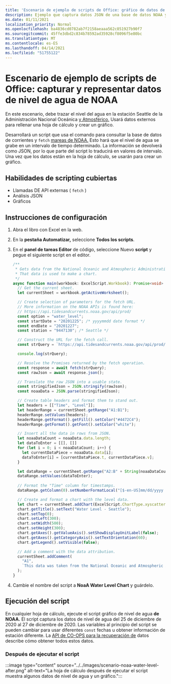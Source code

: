 ```yaml
---
title: 'Escenario de ejemplo de scripts de Office: gráfico de datos de nivel de agua de NOAA'
description: Ejemplo que captura datos JSON de una base de datos NOAA y los usa para crear un gráfico.
ms.date: 01/11/2021
localization_priority: Normal
ms.openlocfilehash: ba4836cd0782ab7f2158aeaaa562c851927b90f7
ms.sourcegitcommit: 45ffe3dbd2c834b78592ad35928cf8096f5e80bc
ms.translationtype: MT
ms.contentlocale: es-ES
ms.lasthandoff: 04/14/2021
ms.locfileid: "51755122"
---
```

# <a name="office-scripts-sample-scenario-fetch-and-graph-water-level-data-from-noaa"></a>Escenario de ejemplo de scripts de Office: capturar y representar datos de nivel de agua de NOAA

En este escenario, debe trazar el nivel del agua en la estación Seattle de la Administración Nacional Oceánica [y Atmosférico.](https://tidesandcurrents.noaa.gov/stationhome.html?id=9447130) Usará datos externos para rellenar una hoja de cálculo y crear un gráfico.

Desarrollará un script que usa el comando para consultar la base de datos de corrientes y `fetch` [mareas de NOAA.](https://tidesandcurrents.noaa.gov/) Esto hará que el nivel de agua se grabe en un intervalo de tiempo determinado. La información se devolverá como JSON, por lo que parte del script lo traducirá en valores de intervalo. Una vez que los datos están en la hoja de cálculo, se usarán para crear un gráfico.

## <a name="scripting-skills-covered"></a>Habilidades de scripting cubiertas

- Llamadas DE API externas ( `fetch` )
- Análisis JSON
- Gráficos

## <a name="setup-instructions"></a>Instrucciones de configuración

1. Abra el libro con Excel en la web.

1. En la **pestaña Automatizar,** seleccione **Todos los scripts**.

1. En el **panel de tareas Editor** de código, seleccione Nuevo **script** y pegue el siguiente script en el editor.

    ```TypeScript
    /**
     * Gets data from the National Oceanic and Atmospheric Administration's Tides and Currents database. 
     * That data is used to make a chart.
     */
    async function main(workbook: ExcelScript.Workbook): Promise<void> {
      // Get the current sheet.
      let currentSheet = workbook.getActiveWorksheet();
    
      // Create selection of parameters for the fetch URL.
      // More information on the NOAA APIs is found here: 
      // https://api.tidesandcurrents.noaa.gov/api/prod/
      const option = "water_level";
      const startDate = "20201225"; /* yyyymmdd date format */
      const endDate = "20201227";
      const station = "9447130"; /* Seattle */
    
      // Construct the URL for the fetch call.
      const strQuery = `https://api.tidesandcurrents.noaa.gov/api/prod/datagetter?product=${option}&begin_date=${startDate}&end_date=${endDate}&datum=MLLW&station=${station}&units=english&time_zone=gmt&application=NOS.COOPS.TAC.WL&format=json`;
    
      console.log(strQuery);
    
      // Resolve the Promises returned by the fetch operation.
      const response = await fetch(strQuery);
      const rawJson = await response.json();
    
      // Translate the raw JSON into a usable state.
      const stringifiedJson = JSON.stringify(rawJson);
      const noaaData = JSON.parse(stringifiedJson);
    
      // Create table headers and format them to stand out.
      let headers = [["Time", "Level"]];
      let headerRange = currentSheet.getRange("A1:B1");
      headerRange.setValues(headers);
      headerRange.getFormat().getFill().setColor("#4472C4");
      headerRange.getFormat().getFont().setColor("white");
    
      // Insert all the data in rows from JSON.
      let noaaDataCount = noaaData.data.length;
      let dataToEnter = [[], []]
      for (let i = 0; i < noaaDataCount; i++) {
        let currentDataPiece = noaaData.data[i];
        dataToEnter[i] = [currentDataPiece.t, currentDataPiece.v];
      }
    
      let dataRange = currentSheet.getRange("A2:B" + String(noaaDataCount + 1)); /* +1 to account for the title row */
      dataRange.setValues(dataToEnter);
      
      // Format the "Time" column for timestamps.
      dataRange.getColumn(0).setNumberFormatLocal("[$-en-US]mm/dd/yyyy hh:mm AM/PM;@");
    
      // Create and format a chart with the level data.
      let chart = currentSheet.addChart(ExcelScript.ChartType.xyscatterSmooth,dataRange);
      chart.getTitle().setText("Water Level - Seattle");
      chart.setTop(0);
      chart.setLeft(300);
      chart.setWidth(500);
      chart.setHeight(300);
      chart.getAxes().getValueAxis().setShowDisplayUnitLabel(false);
      chart.getAxes().getCategoryAxis().setTextOrientation(60);
      chart.getLegend().setVisible(false);

      // Add a comment with the data attribution.
      currentSheet.addComment(
        "A1", 
        `This data was taken from the National Oceanic and Atmospheric Administration's Tides and Currents database on ${new Date(Date.now())}.`
      );
    }
    ```

1. Cambie el nombre del script a **NoaA Water Level Chart** y guárdelo.

## <a name="running-the-script"></a>Ejecución del script

En cualquier hoja de cálculo, ejecute el script gráfico de nivel de agua **de NOAA.** El script captura los datos de nivel de agua del 25 de diciembre de 2020 al 27 de diciembre de 2020. Las variables al principio del script se pueden cambiar para usar diferentes `const` fechas u obtener información de estación diferente. La [API de CO-OPS para la recuperación de](https://api.tidesandcurrents.noaa.gov/api/prod/) datos describe cómo obtener todos estos datos.

### <a name="after-running-the-script"></a>Después de ejecutar el script

:::image type="content" source="../../images/scenario-noaa-water-level-after.png" alt-text="La hoja de cálculo después de ejecutar el script muestra algunos datos de nivel de agua y un gráfico.":::
